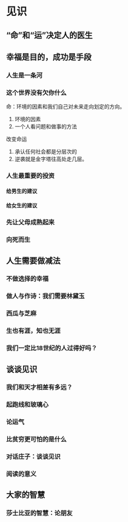 # 见识

## “命”和“运”决定人的医生

## 幸福是目的，成功是手段

### 人生是一条河

### 这个世界没有欠你什么
 命：环境的因素和我们自己对未来走向划定的方向。
 
 1. 环境的因素
 2. 一个人看问题和做事的方法

改变命运
1. 承认任何社会都是分层次的
2. 逆袭就是金字塔往高处走几层。

### 人生最重要的投资

#### 给男生的建议

#### 给女生的建议

### 先让父母成熟起来

### 向死而生

## 人生需要做减法

### 不做选择的幸福

### 做人与作诗：我们需要林黛玉
 
### 西瓜与芝麻

### 生也有涯，知也无涯

### 我们一定比18世纪的人过得好吗？

## 谈谈见识

### 我们和天才相差有多远？

### 起跑线和玻璃心

### 论运气

### 比贫穷更可怕的是什么

### 对话庄子：谈谈见识

### 阅读的意义

## 大家的智慧

### 莎士比亚的智慧：论朋友

